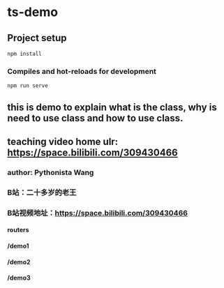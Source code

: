 # ts-demo

## Project setup
```
npm install
```

### Compiles and hot-reloads for development
```
npm run serve
```

## this is demo to explain what is the class, why is need to use class and how to use class.
## teaching video home ulr: https://space.bilibili.com/309430466
### author: Pythonista Wang
### B站：二十多岁的老王
### B站视频地址：https://space.bilibili.com/309430466

#### routers
#### /demo1
#### /demo2
#### /demo3
